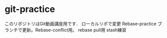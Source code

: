 # git-practice
このリポジトリはGit動画講座用です．
ローカルリポで変更
Rebase-practice ブランチで更新。Rebase-conflict用。
rebase pull用
stash練習
